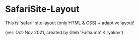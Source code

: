 # SafariSite-Layout
This is 'safari' site layout (only HTML & CSS) + adaptive layout!

(ver. Oct-Nov 2021, created by Gleb 'Faitsuma' Kiryakov')
